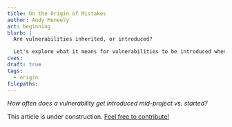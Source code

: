 ```yaml
---
title: On the Origin of Mistakes
author: Andy Meneely
art: beginning
blurb: |
  Are vulnerabilities inherited, or introduced?

  Let's explore what it means for vulnerabilities to be introduced when the project started. How often does that happen?
cves:
draft: true
tags:
  - origin
filepaths:
---
```


_How often does a vulnerability get introduced mid-project vs. started?_

This article is under construction. [Feel free to contribute!](https://github.com/VulnerabilityHistoryProject/vhp-writing)